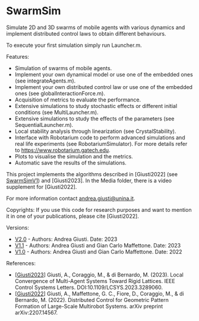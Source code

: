 # SwarmSim

Simulate 2D and 3D swarms of mobile agents with various dynamics and implement distributed control laws to obtain different behaviours.

To execute your first simulation simply run Launcher.m.

Features:
  - Simulation of swarms of mobile agents.
  - Implement your own dynamical model or use one of the embedded ones (see integrateAgents.m).
  - Implement your own distributed control law or use one of the embedded ones (see globalInteractionForce.m).
  - Acquisition of metrics to evaluate the performance.
  - Extensive simulations to study stochastic effects or different initial conditions (see MultiLauncher.m).
  - Extensive simulations to study the effects of the parameters (see SequentialLauncher.m).
  - Local stability analysis through linearization (see CrystalStability).
  - Interface with Robotarium code to perform advanced simulations and real life experiments (see RobotariumSimulator). 
    For more details refer to https://www.robotarium.gatech.edu.
  - Plots to visualise the simulation and the metrics.
  - Automatic save the results of the simulations.

This project implements the algorithms described in [Giusti2022] (see [SwarmSimV1](https://github.com/diBernardoGroup/SwarmSimPublic/releases/tag/v1)) and [Giusti2023]. In the Media folder, there is a video supplement for [Giusti2022].

For more information contact andrea.giusti@unina.it.

Copyrights: If you use this code for research purposes and want to mention it in one of your publications, please cite [Giusti2022].

Versions:
  - [V2.0](https://github.com/diBernardoGroup/SwarmSimPublic/releases/tag/v2) - Authors: Andrea Giusti. Date: 2023
  - [V1.1](https://github.com/diBernardoGroup/SwarmSimPublic/releases/tag/v1.1) - Authors: Andrea Giusti and Gian Carlo Maffettone. Date: 2023
  - [V1.0](https://github.com/diBernardoGroup/SwarmSimPublic/releases/tag/v1) - Authors: Andrea Giusti and Gian Carlo Maffettone. Date: 2022

References:
  - \[[Giusti2023](https://ieeexplore.ieee.org/abstract/document/10160116)\] Giusti, A., Coraggio, M., & di Bernardo, M. (2023). Local Convergence of Multi-Agent Systems Toward Rigid Lattices. IEEE Control Systems Letters. DOI:10.1109/LCSYS.2023.3289060.
  - \[[Giusti2022](https://arxiv.org/abs/2207.14567)\] Giusti, A., Maffettone, G. C., Fiore, D., Coraggio, M., & di Bernardo, M. (2022). Distributed Control for Geometric Pattern Formation of Large-Scale Multirobot Systems. arXiv preprint arXiv:2207.14567.
